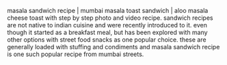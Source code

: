 masala sandwich recipe | mumbai masala toast sandwich | aloo masala cheese toast with step by step photo and video recipe. sandwich recipes are not native to indian cuisine and were recently introduced to it. even though it started as a breakfast meal, but has been explored with many other options with street food snacks as one popular choice. these are generally loaded with stuffing and condiments and masala sandwich recipe is one such popular recipe from mumbai streets.